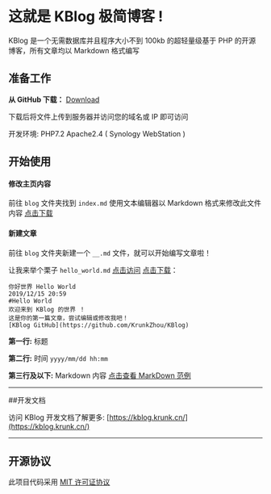 <h1>这就是 KBlog 极简博客 !</h1>

KBlog 是一个无需数据库并且程序大小不到 100kb 的超轻量级基于 PHP 的开源博客，所有文章均以 Markdown 格式编写


## 准备工作

**从 GitHub 下载：** [Download](https://github.com/KrunkZhou/KBlog)


下载后将文件上传到服务器并访问您的域名或 IP 即可访问

开发环境: PHP7.2 Apache2.4 ( Synology WebStation )


## 开始使用

#### 修改主页内容

前往 `blog` 文件夹找到 `index.md` 使用文本编辑器以 Markdown 格式来修改此文件内容 [点击下载](https://kblog.krunk.cn/blog/index.md)

#### 新建文章

前往 `blog` 文件夹新建一个 `__.md` 文件，就可以开始编写文章啦！


让我来举个栗子 `hello_world.md` [点击访问](https://kblog.krunk.cn/view.php?post=hello_world) [点击下载](https://kblog.krunk.cn/blog/hello_world.md)：

```
你好世界 Hello World
2019/12/15 20:59
#Hello World
欢迎来到 KBlog 的世界 ！
这是你的第一篇文章，尝试编辑或修改我吧！
[KBlog GitHub](https://github.com/KrunkZhou/KBlog)
```

**第一行:** 标题

**第二行:** 时间 `yyyy/mm/dd hh:mm`

**第三行及以下:** Markdown 内容 [点击查看 MarkDown 范例](https://kblog.krunk.cn/view.php?post=markdown)

---

##开发文档

访问 KBlog 开发文档了解更多: [https://kblog.krunk.cn/](https://kblog.krunk.cn/)

---

## 开源协议

此项目代码采用 [MIT 许可证协议](https://kblog.krunk.cn/LICENSE.txt)
